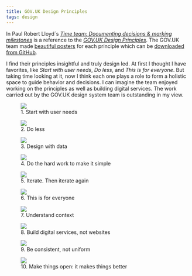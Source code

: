 ```yaml
---
title: GOV.UK Design Principles
tags: design
---
```

In Paul Robert Lloyd´s [<cite> Time team: Documenting decisions & marking milestones</cite>](https://paulrobertlloyd.com/2023/174/s1/ux_london/) is a reference to the [<cite>GOV.UK Design Principles</cite>](https://www.gov.uk/guidance/government-design-principles). The GOV.UK team made [beautiful posters](https://designnotes.blog.gov.uk/2019/09/18/new-design-principles-posters/) for each principle which can be [downloaded from GitHub](https://github.com/alphagov/govdesign/blob/main/Poster_GovernmentDesignPrinciples.pdf).

I find their principles insightful and truly design led. At first I thought I have favorites, like <em>Start with user needs</em>, <em>Do less</em>, and <em>This is for everyone</em>. But taking time looking at it, now I think each one plays a role to form a holistic space to guide behavior and decisions. I can imagine the team enjoyed working on the principles as well as building digital services. The work carried out by the GOV.UK design system team is outstanding in my view.

<div class="grid grid-cols-2 hero gap-x-ryt-xl">
<figure>
<img src="/img/design/govuk-start-with-user-nees.jpeg">
<figcaption>1. Start with user needs</figcaption>
</figure>
<figure>
<img src="/img/design/govuk-do-less.jpeg">
<figcaption>2. Do less</figcaption>
</figure>
<figure>
<img src="/img/design/govuk-design-with-data.jpeg">
<figcaption>3. Design with data</figcaption>
</figure>
<figure>
<img src="/img/design/govuk-do-the-hard-work.jpeg">
<figcaption>4. Do the hard work to make it simple</figcaption>
</figure>
<figure>
<img src="/img/design/govuk-iterate.jpeg">
<figcaption>5. Iterate. Then iterate again</figcaption>
</figure>
<figure>
<img src="/img/design/govuk-this-is-for-everyone.jpeg">
<figcaption>6. This is for everyone</figcaption>
</figure>
<figure>
<img src="/img/design/govuk-understand-context.jpeg">
<figcaption>7. Understand context</figcaption>
</figure>
<figure>
<img src="/img/design/govuk-build-digital-services.jpeg">
<figcaption>8. Build digital services, not websites</figcaption>
</figure>
<figure>
<img src="/img/design/govuk-be-consistent.jpeg">
<figcaption>9. Be consistent, not uniform</figcaption>
</figure>
<figure>
<img src="/img/design/govuk-make-things-open.jpeg">
<figcaption>10. Make things open: it makes things better</figcaption>
</figure>
</div>



